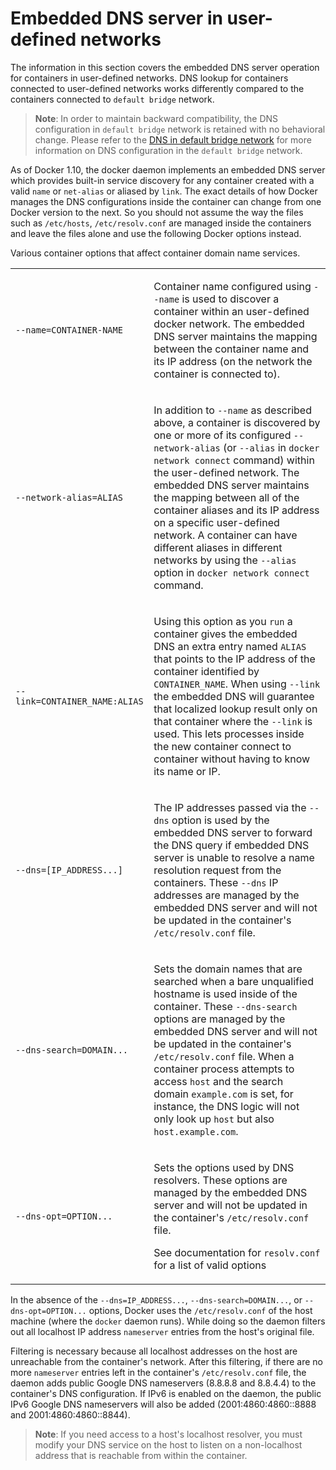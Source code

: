 <!--[metadata]>
+++
title = "Configure container DNS in user-defined networks"
description = "Learn how to configure DNS in user-defined networks"
keywords = ["docker, DNS, network"]
[menu.main]
parent = "smn_networking"
+++
<![end-metadata]-->

# Embedded DNS server in user-defined networks

The information in this section covers the embedded DNS server operation for
containers in user-defined networks. DNS lookup for containers connected to
user-defined networks works differently compared to the containers connected
to `default bridge` network.

> **Note**: In order to maintain backward compatibility, the DNS configuration
> in `default bridge` network is retained with no behavioral change.
> Please refer to the [DNS in default bridge network](default_network/configure-dns.md)
> for more information on DNS configuration in the `default bridge` network.

As of Docker 1.10, the docker daemon implements an embedded DNS server which
provides built-in service discovery for any container created with a valid
`name` or `net-alias` or aliased by `link`. The exact details of how Docker
manages the DNS configurations inside the container can change from one Docker
version to the next. So you should not assume the way the files such as
`/etc/hosts`, `/etc/resolv.conf` are managed inside the containers and leave
the files alone and use the following Docker options instead.

Various container options that affect container domain name services.

<table>
  <tr>
    <td>
    <p>
    <code>--name=CONTAINER-NAME</code>
    </p>
    </td>
    <td>
    <p>
     Container name configured using <code>--name</code> is used to discover a container within
     an user-defined docker network. The embedded DNS server maintains the mapping between
     the container name and its IP address (on the network the container is connected to).
    </p>
    </td>
  </tr>
  <tr>
    <td>
    <p>
    <code>--network-alias=ALIAS</code>
    </p>
    </td>
    <td>
    <p>
     In addition to <code>--name</code> as described above, a container is discovered by one or more 
     of its configured <code>--network-alias</code> (or <code>--alias</code> in <code>docker network connect</code> command)
     within the user-defined network. The embedded DNS server maintains the mapping between
     all of the container aliases and its IP address on a specific user-defined network.
     A container can have different aliases in different networks by using the <code>--alias</code>
     option in <code>docker network connect</code> command.
    </p>
    </td>
  </tr>
  <tr>
    <td>
    <p>
    <code>--link=CONTAINER_NAME:ALIAS</code>
    </p>
    </td>
    <td>
    <p>
      Using this option as you <code>run</code> a container gives the embedded DNS
      an extra entry named <code>ALIAS</code> that points to the IP address
      of the container identified by <code>CONTAINER_NAME</code>. When using <code>--link</code>
      the embedded DNS will guarantee that localized lookup result only on that
      container where the <code>--link</code> is used. This lets processes inside the new container 
      connect to container without having to know its name or IP.
    </p>
    </td>
  </tr>
  <tr>
    <td><p>
    <code>--dns=[IP_ADDRESS...]</code>
    </p></td>
    <td><p>
     The IP addresses passed via the <code>--dns</code> option is used by the embedded DNS
     server to forward the DNS query if embedded DNS server is unable to resolve a name
     resolution request from the containers.
     These  <code>--dns</code> IP addresses are managed by the embedded DNS server and
     will not be updated in the container's <code>/etc/resolv.conf</code> file.
  </tr>
  <tr>
    <td><p>
    <code>--dns-search=DOMAIN...</code>
    </p></td>
    <td><p>
    Sets the domain names that are searched when a bare unqualified hostname is
    used inside of the container. These <code>--dns-search</code> options are managed by the
    embedded DNS server and will not be updated in the container's <code>/etc/resolv.conf</code> file.
    When a container process attempts to access <code>host</code> and the search
    domain <code>example.com</code> is set, for instance, the DNS logic will not only
    look up <code>host</code> but also <code>host.example.com</code>.
    </p>
    </td>
  </tr>
  <tr>
    <td><p>
    <code>--dns-opt=OPTION...</code>
    </p></td>
    <td><p>
      Sets the options used by DNS resolvers. These options are managed by the embedded
      DNS server and will not be updated in the container's <code>/etc/resolv.conf</code> file.
    </p>
    <p>
    See documentation for <code>resolv.conf</code> for a list of valid options
    </p></td>
  </tr>
</table>


In the absence of the `--dns=IP_ADDRESS...`, `--dns-search=DOMAIN...`, or
`--dns-opt=OPTION...` options, Docker uses the `/etc/resolv.conf` of the
host machine (where the `docker` daemon runs). While doing so the daemon
filters out all localhost IP address `nameserver` entries from the host's
original file.

Filtering is necessary because all localhost addresses on the host are
unreachable from the container's network. After this filtering, if there are
no more `nameserver` entries left in the container's `/etc/resolv.conf` file,
the daemon adds public Google DNS nameservers (8.8.8.8 and 8.8.4.4) to the
container's DNS configuration. If IPv6 is enabled on the daemon, the public
IPv6 Google DNS nameservers will also be added (2001:4860:4860::8888 and
2001:4860:4860::8844).

> **Note**: If you need access to a host's localhost resolver, you must modify
> your DNS service on the host to listen on a non-localhost address that is
> reachable from within the container.
